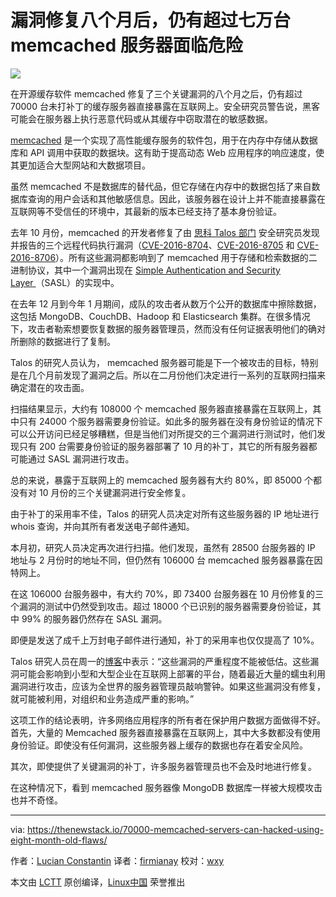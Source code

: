 漏洞修复八个月后，仍有超过七万台 memcached 服务器面临危险
============================================================

![](https://cdn.thenewstack.io/media/2017/07/261d7153-business-841174_640.jpg)

在开源缓存软件 memcached 修复了三个关键漏洞的八个月之后，仍有超过 70000 台未打补丁的缓存服务器直接暴露在互联网上。安全研究员警告说，黑客可能会在服务器上执行恶意代码或从其缓存中窃取潜在的敏感数据。

[memcached][1] 是一个实现了高性能缓存服务的软件包，用于在内存中存储从数据库和 API 调用中获取的数据块。这有助于提高动态 Web 应用程序的响应速度，使其更加适合大型网站和大数据项目。

虽然 memcached 不是数据库的替代品，但它存储在内存中的数据包括了来自数据库查询的用户会话和其他敏感信息。因此，该服务器在设计上并不能直接暴露在互联网等不受信任的环境中，其最新的版本已经支持了基本身份验证。

去年 10 月份，memcached 的开发者修复了由 [思科 Talos 部门][5] 安全研究员发现并报告的三个远程代码执行漏洞（[CVE-2016-8704][2]、[CVE-2016-8705][3] 和 [CVE-2016-8706][4]）。所有这些漏洞都影响到了 memcached 用于存储和检索数据的二进制协议，其中一个漏洞出现在 [Simple Authentication and Security Layer ][6]（SASL）的实现中。

在去年 12 月到今年 1 月期间，成队的攻击者从数万个公开的数据库中擦除数据，这包括 MongoDB、CouchDB、Hadoop 和 Elasticsearch 集群。在很多情况下，攻击者勒索想要恢复数据的服务器管理员，然而没有任何证据表明他们的确对所删除的数据进行了复制。

Talos 的研究人员认为， memcached 服务器可能是下一个被攻击的目标，特别是在几个月前发现了漏洞之后。所以在二月份他们决定进行一系列的互联网扫描来确定潜在的攻击面。

扫描结果显示，大约有 108000 个 memcached 服务器直接暴露在互联网上，其中只有 24000 个服务器需要身份验证。如此多的服务器在没有身份验证的情况下可以公开访问已经足够糟糕，但是当他们对所提交的三个漏洞进行测试时，他们发现只有 200 台需要身份验证的服务器部署了 10 月的补丁，其它的所有服务器都可能通过 SASL 漏洞进行攻击。

总的来说，暴露于互联网上的 memcached 服务器有大约 80%，即 85000 个都没有对 10 月份的三个关键漏洞进行安全修复。

由于补丁的采用率不佳，Talos 的研究人员决定对所有这些服务器的 IP 地址进行 whois 查询，并向其所有者发送电子邮件通知。

本月初，研究人员决定再次进行扫描。他们发现，虽然有 28500 台服务器的 IP 地址与 2 月份时的地址不同，但仍然有 106000 台 memcached 服务器暴露在因特网上。

在这 106000 台服务器中，有大约 70%，即 73400 台服务器在 10 月份修复的三个漏洞的测试中仍然受到攻击。超过 18000 个已识别的服务器需要身份验证，其中 99% 的服务器仍然存在 SASL 漏洞。

即便是发送了成千上万封电子邮件进行通知，补丁的采用率也仅仅提高了 10%。

Talos 研究人员在周一的[博客][7]中表示：“这些漏洞的严重程度不能被低估。这些漏洞可能会影响到小型和大型企业在互联网上部署的平台，随着最近大量的蠕虫利用漏洞进行攻击，应该为全世界的服务器管理员敲响警钟。如果这些漏洞没有修复，就可能被利用，对组织和业务造成严重的影响。”

这项工作的结论表明，许多网络应用程序的所有者在保护用户数据方面做得不好。首先，大量的 Memcached 服务器直接暴露在互联网上，其中大多数都没有使用身份验证。即使没有任何漏洞，这些服务器上缓存的数据也存在着安全风险。

其次，即使提供了关键漏洞的补丁，许多服务器管理员也不会及时地进行修复。

在这种情况下，看到 memcached 服务器像 MongoDB 数据库一样被大规模攻击也并不奇怪。

--------------------------------------------------------------------------------

via: https://thenewstack.io/70000-memcached-servers-can-hacked-using-eight-month-old-flaws/

作者：[Lucian Constantin][a]
译者：[firmianay](https://github.com/firmianay)
校对：[wxy](https://github.com/wxy)

本文由 [LCTT](https://github.com/LCTT/TranslateProject) 原创编译，[Linux中国](https://linux.cn/) 荣誉推出

[a]:https://thenewstack.io/author/lucian/
[1]:https://memcached.org/
[2]:https://www.talosintelligence.com/reports/TALOS-2016-0219/
[3]:https://www.talosintelligence.com/reports/TALOS-2016-0220/
[4]:https://www.talosintelligence.com/reports/TALOS-2016-0221/
[5]:https://www.talosintelligence.com/
[6]:https://tools.ietf.org/html/rfc4422
[7]:http://blog.talosintelligence.com/2017/07/memcached-patch-failure.html

